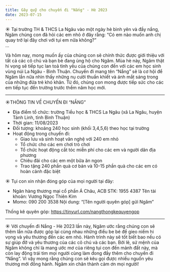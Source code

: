 ```yaml
---
title: Gây quỹ cho chuyến đi "Nắng" - Hè 2023
date: 2023-07-15
---
```


☀️ Tại trường TH & THCS La Ngâu vào một ngày hè bình yên và đầy nắng, Ngăm chúng con đã hỏi các em nhỏ ở đây rằng: “Có em nào muốn anh chị quay trở lại đây chơi với tụi em nữa không?”  
...

Và hôm nay, mong muốn ấy của chúng con sẽ chính thức được giới thiệu với tất cả các cô chú và bạn bè đang ủng hộ cho Ngăm. Mùa hè này, Ngăm thật hi vọng sẽ tiếp tục lan toả tình yêu của chúng con đến với các em học sinh vùng núi La Ngâu - Bình Thuận. Chuyến đi mang tên “Nắng” sẽ là cơ hội để Ngăm lần nữa nhìn thấy những nụ cười thuần khiết và ánh mắt sáng trong của những đứa trẻ khó khăn. Từ đó, chúng con mong được tiếp sức cho các em tiếp tục đến trường trước thềm năm học mới.
_______
☀️THÔNG TIN VỀ CHUYẾN ĐI “NẮNG”
- Địa điểm tổ chức: trường Tiểu học & THCS La Ngâu (xã La Ngâu, huyện Tánh Linh, tỉnh Bình Thuận)
- Thời gian: 11/08/2023
- Đối tượng: khoảng 240 học sinh (khối 3,4,5,6) theo học tại trường
- Hoạt động trong chuyến đi:
  + Giao lưu và sinh hoạt văn nghệ với 240 em nhỏ
  + Tổ chức cho các em chơi trò chơi
  + Tổ chức hoạt động cắt tóc miễn phí cho các em và người dân địa phương
  + Chiêu đãi cho các em một bữa ăn ngon
  + Trao tặng 240 phần quà cơ bản và 10-15 phần quà cho các em có hoàn cảnh đặc biệt

☀️ Tụi con xin nhận đóng góp của mọi người tại đây:
- Ngân hàng thương mại cổ phần Á Châu, ACB
  STK: 1955 4387
  Tên tài khoản: Vương Ngọc Thiên Kim
- Momo: 090 200 3538
  Nội dung: “[Tên người quyên góp] gửi Ngăm”

Thống kê quyên góp: https://tinyurl.com/nangthongkequyengop

[//]: # (TODO: Embed Google Docs here)
_______
☀️ Với chuyến đi Nắng - Hè 2023 lần này, Ngăm ước rằng chúng con sẽ thêm lần nữa được góp lại cùng nhau những điều be bé để gieo niềm hi vọng và yêu thương đến các em nhỏ. Hành trình này sẽ tốt biết bao nếu có sự giúp đỡ và yêu thương của các cô chú và các bạn. Bởi lẽ, sứ mệnh của Ngăm không chỉ là mang ước mơ của riêng tụi con đến mảnh đất này, mà còn lay động trái tim mọi người cùng làm đong đầy thêm cho chuyến đi “Nắng”. Vì vậy mong rằng chúng con sẽ kêu gọi được nhiều nguồn yêu thương mới đồng hành. Ngăm xin chân thành cảm ơn mọi người!
